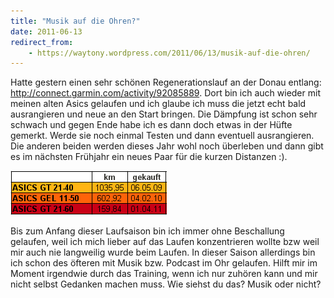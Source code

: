 ```yaml
---
title: "Musik auf die Ohren?"
date: 2011-06-13
redirect_from:
    - https://waytony.wordpress.com/2011/06/13/musik-auf-die-ohren/
---
```


Hatte gestern einen sehr schönen Regenerationslauf an der Donau entlang: <http://connect.garmin.com/activity/92085889>. Dort bin ich auch wieder mit meinen alten Asics gelaufen und ich glaube ich muss die jetzt echt bald ausrangieren und neue an den Start bringen. Die Dämpfung ist schon sehr schwach und gegen Ende habe ich es dann doch etwas in der Hüfte gemerkt. Werde sie noch einmal Testen und dann eventuell ausrangieren. Die anderen beiden werden dieses Jahr wohl noch überleben und dann gibt es im nächsten Frühjahr ein neues Paar für die kurzen Distanzen :).

![](/assets/images/img/2011-06-schuhe_juni.png)

Bis zum Anfang dieser Laufsaison bin ich immer ohne Beschallung gelaufen, weil ich mich lieber auf das Laufen konzentrieren wollte bzw weil mir auch nie langweilig wurde beim Laufen. In dieser Saison allerdings bin ich schon des öfteren mit Musik bzw. Podcast im Ohr gelaufen. Hilft mir im Moment irgendwie durch das Training, wenn ich nur zuhören kann und mir nicht selbst Gedanken machen muss. Wie siehst du das? Musik oder nicht?
<br><br>
